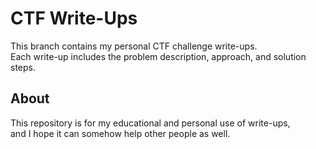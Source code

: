 # CTF Write-Ups

This branch contains my personal CTF challenge write-ups.  
Each write-up includes the problem description, approach, and solution steps.

## About
This repository is for my educational and personal use of write-ups,  
and I hope it can somehow help other people as well.
